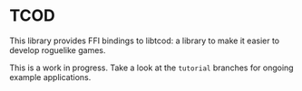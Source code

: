 # TCOD

This library provides FFI bindings to libtcod: a library to make it easier
to develop roguelike games.

This is a work in progress. Take a look at the `tutorial` branches for
ongoing example applications.
